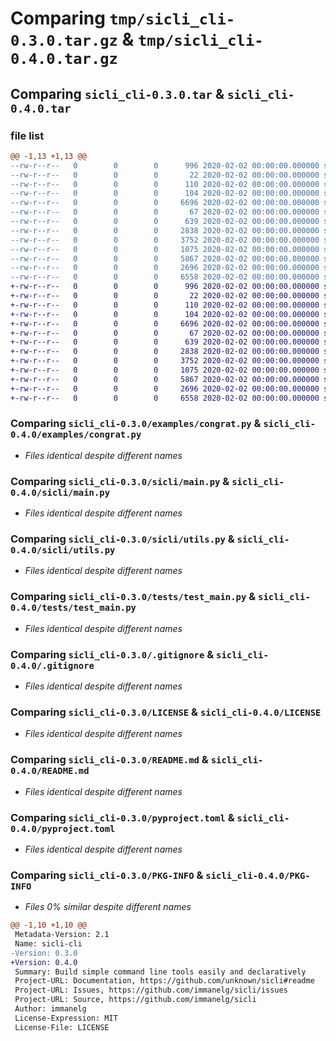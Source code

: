 # Comparing `tmp/sicli_cli-0.3.0.tar.gz` & `tmp/sicli_cli-0.4.0.tar.gz`

## Comparing `sicli_cli-0.3.0.tar` & `sicli_cli-0.4.0.tar`

### file list

```diff
@@ -1,13 +1,13 @@
--rw-r--r--   0        0        0      996 2020-02-02 00:00:00.000000 sicli_cli-0.3.0/examples/congrat.py
--rw-r--r--   0        0        0       22 2020-02-02 00:00:00.000000 sicli_cli-0.3.0/sicli/__about__.py
--rw-r--r--   0        0        0      110 2020-02-02 00:00:00.000000 sicli_cli-0.3.0/sicli/__init__.py
--rw-r--r--   0        0        0      104 2020-02-02 00:00:00.000000 sicli_cli-0.3.0/sicli/exceptions.py
--rw-r--r--   0        0        0     6696 2020-02-02 00:00:00.000000 sicli_cli-0.3.0/sicli/main.py
--rw-r--r--   0        0        0       67 2020-02-02 00:00:00.000000 sicli_cli-0.3.0/sicli/types.py
--rw-r--r--   0        0        0      639 2020-02-02 00:00:00.000000 sicli_cli-0.3.0/sicli/utils.py
--rw-r--r--   0        0        0     2838 2020-02-02 00:00:00.000000 sicli_cli-0.3.0/tests/test_main.py
--rw-r--r--   0        0        0     3752 2020-02-02 00:00:00.000000 sicli_cli-0.3.0/.gitignore
--rw-r--r--   0        0        0     1075 2020-02-02 00:00:00.000000 sicli_cli-0.3.0/LICENSE
--rw-r--r--   0        0        0     5867 2020-02-02 00:00:00.000000 sicli_cli-0.3.0/README.md
--rw-r--r--   0        0        0     2696 2020-02-02 00:00:00.000000 sicli_cli-0.3.0/pyproject.toml
--rw-r--r--   0        0        0     6558 2020-02-02 00:00:00.000000 sicli_cli-0.3.0/PKG-INFO
+-rw-r--r--   0        0        0      996 2020-02-02 00:00:00.000000 sicli_cli-0.4.0/examples/congrat.py
+-rw-r--r--   0        0        0       22 2020-02-02 00:00:00.000000 sicli_cli-0.4.0/sicli/__about__.py
+-rw-r--r--   0        0        0      110 2020-02-02 00:00:00.000000 sicli_cli-0.4.0/sicli/__init__.py
+-rw-r--r--   0        0        0      104 2020-02-02 00:00:00.000000 sicli_cli-0.4.0/sicli/exceptions.py
+-rw-r--r--   0        0        0     6696 2020-02-02 00:00:00.000000 sicli_cli-0.4.0/sicli/main.py
+-rw-r--r--   0        0        0       67 2020-02-02 00:00:00.000000 sicli_cli-0.4.0/sicli/types.py
+-rw-r--r--   0        0        0      639 2020-02-02 00:00:00.000000 sicli_cli-0.4.0/sicli/utils.py
+-rw-r--r--   0        0        0     2838 2020-02-02 00:00:00.000000 sicli_cli-0.4.0/tests/test_main.py
+-rw-r--r--   0        0        0     3752 2020-02-02 00:00:00.000000 sicli_cli-0.4.0/.gitignore
+-rw-r--r--   0        0        0     1075 2020-02-02 00:00:00.000000 sicli_cli-0.4.0/LICENSE
+-rw-r--r--   0        0        0     5867 2020-02-02 00:00:00.000000 sicli_cli-0.4.0/README.md
+-rw-r--r--   0        0        0     2696 2020-02-02 00:00:00.000000 sicli_cli-0.4.0/pyproject.toml
+-rw-r--r--   0        0        0     6558 2020-02-02 00:00:00.000000 sicli_cli-0.4.0/PKG-INFO
```

### Comparing `sicli_cli-0.3.0/examples/congrat.py` & `sicli_cli-0.4.0/examples/congrat.py`

 * *Files identical despite different names*

### Comparing `sicli_cli-0.3.0/sicli/main.py` & `sicli_cli-0.4.0/sicli/main.py`

 * *Files identical despite different names*

### Comparing `sicli_cli-0.3.0/sicli/utils.py` & `sicli_cli-0.4.0/sicli/utils.py`

 * *Files identical despite different names*

### Comparing `sicli_cli-0.3.0/tests/test_main.py` & `sicli_cli-0.4.0/tests/test_main.py`

 * *Files identical despite different names*

### Comparing `sicli_cli-0.3.0/.gitignore` & `sicli_cli-0.4.0/.gitignore`

 * *Files identical despite different names*

### Comparing `sicli_cli-0.3.0/LICENSE` & `sicli_cli-0.4.0/LICENSE`

 * *Files identical despite different names*

### Comparing `sicli_cli-0.3.0/README.md` & `sicli_cli-0.4.0/README.md`

 * *Files identical despite different names*

### Comparing `sicli_cli-0.3.0/pyproject.toml` & `sicli_cli-0.4.0/pyproject.toml`

 * *Files identical despite different names*

### Comparing `sicli_cli-0.3.0/PKG-INFO` & `sicli_cli-0.4.0/PKG-INFO`

 * *Files 0% similar despite different names*

```diff
@@ -1,10 +1,10 @@
 Metadata-Version: 2.1
 Name: sicli-cli
-Version: 0.3.0
+Version: 0.4.0
 Summary: Build simple command line tools easily and declaratively
 Project-URL: Documentation, https://github.com/unknown/sicli#readme
 Project-URL: Issues, https://github.com/immanelg/sicli/issues
 Project-URL: Source, https://github.com/immanelg/sicli
 Author: immanelg
 License-Expression: MIT
 License-File: LICENSE
```

